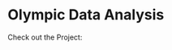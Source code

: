 <h1>Olympic Data Analysis</h1>
<p>Check out the Project: <a href="https://github.com/ku-sh-24/OLYMPIC-DATA-PROJECT>Here!</a> </p>
<p>This project utilizes 120 years of Olympic history data, focusing on athletes and their results. The analysis is conducted using Jupyter Notebook and presented via a web application created with Streamlit in PyCharm.</p>

<h2>Libraries Used</h2>
<ul>
  <li>Streamlit</li>
  <li>Pandas</li>
</ul>

<h2>Basic Framework</h2>
<p>The analysis is structured around the following main sections:</p>
<ol>
  <li><strong>Medal Tally</strong></li>
  <li><strong>Overall Analysis</strong></li>
  <li><strong>Country-wise Analysis</strong></li>
  <li><strong>Athlete-wise Analysis</strong></li>
</ol>

<h2>Data Overview</h2>
<ul>
  <li><strong>Time Window:</strong> The data spans from 1896 to 2016, encompassing almost 120 years of Olympic history.</li>
  <li><strong>Datasets:</strong> Two datasets are available:
    <ul>
      <li>Dataset containing information about athletes and their performances.</li>
      <li>Dataset containing the full names of country abbreviations.</li>
    </ul>
  </li>
</ul>

<h2>Data Preprocessing</h2>
<ul>
  <li><strong>Handling Historical Changes:</strong> Some countries did not exist in the past, and some underwent name changes. Special attention was given to researching and addressing these cases.</li>
  <li><strong>One-Hot Encoding:</strong> Medals were encoded using one-hot encoding for analysis purposes.</li>
</ul>

<h2>Usage</h2>
<p>To run the analysis:</p>
<ol>
  <li>Clone this repository.</li>
  <li>Ensure you have the necessary libraries installed (<code>streamlit</code>, <code>pandas</code>, etc.).</li>
  <li>Run the Streamlit app in PyCharm or any other Python environment.</li>
</ol>

<h2>Major Issues and Solutions</h2>
<p>Major issues occurred with ranking the nations since the data was organized athlete-wise. The team sports medals were being counted multiple times, resulting in duplicates in the medal tally. To address this, duplicates with the same team, NOC region, etc., were dropped.</p>
<p>Functions were created in PyCharm to show the analysis and present it using Streamlit methods. Different conditions were implemented based on the choices made in the radio buttons to enhance user interaction. Continuous validation was performed with specific cases to ensure the code accurately reflected the data available on the internet.</p>

<h2>Additional Notes</h2>
<ul>
  <li>The analysis aims to provide insights into Olympic data spanning over a century, covering various aspects such as medal distribution, historical trends, and individual athlete performances.</li>
</ul>
